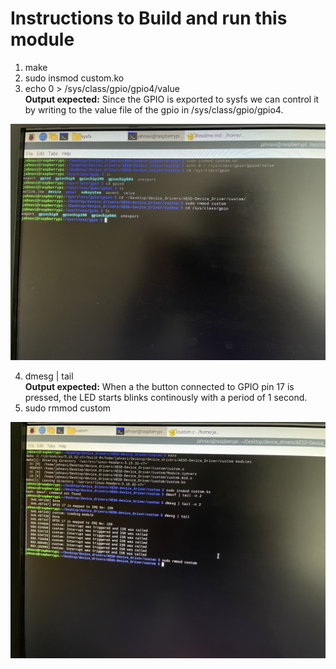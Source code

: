 # Instructions to Build and run this module  

1. make  
2. sudo insmod custom.ko  
3. echo 0 > /sys/class/gpio/gpio4/value  
**Output expected:** Since the GPIO is exported to sysfs we can control it by writing to the value file of the gpio in /sys/class/gpio/gpio4.  

![Sysfs_output](../Images/custom_sysfs_ouput.jpg) 

4. dmesg | tail  
**Output expected:** When a the button connected to GPIO pin 17 is pressed, the LED starts blinks continously with a period of 1 second.  
6. sudo rmmod custom  

![Output](../Images/custom_output.jpg)

